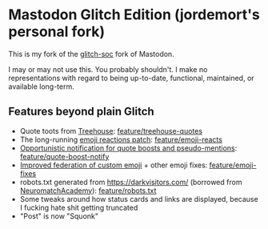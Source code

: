 # Mastodon Glitch Edition (jordemort's personal fork)

This is my fork of the [glitch-soc](https://github.com/glitch-soc/mastodon) fork of Mastodon.

I may or may not use this.
You probably shouldn't.
I make no representations with regard to being up-to-date, functional, maintained, or available long-term.

## Features beyond plain Glitch

- Quote toots from [Treehouse](https://gitea.treehouse.systems/treehouse/mastodon): [feature/treehouse-quotes](https://github.com/jordemort/mastodon/tree/feature/treehouse-quotes)
- The long-running [emoji reactions patch](https://github.com/glitch-soc/mastodon/pull/2462): [feature/emoji-reacts](https://github.com/jordemort/mastodon/tree/feature/emoji-reacts)
- [Opportunistic notification for quote boosts and pseudo-mentions](https://github.com/VyrCossont/mastodon/pull/6): [feature/quote-boost-notify](https://github.com/jordemort/mastodon/tree/feature/quote-boot-notify)
- [Improved federation of custom emoji](https://github.com/TheEssem/mastodon/pull/9) + other emoji fixes: [feature/emoji-fixes](https://github.com/jordemort/mastodon/tree/feature/emoji-fixes)
- robots.txt generated from https://darkvisitors.com/ (borrowed from [NeuromatchAcademy](https://github.com/NeuromatchAcademy/mastodon/)): [feature/robots.txt](https://github.com/jordemort/mastodon/tree/feature/robots-txt)
- Some tweaks around how status cards and links are displayed, because I fucking hate shit getting truncated
- "Post" is now "Squonk"
